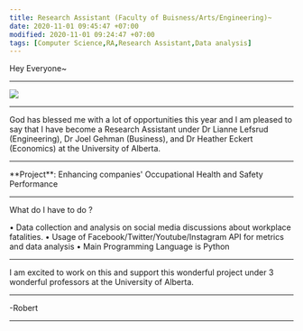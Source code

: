 ```yaml
---
title: Research Assistant (Faculty of Buisness/Arts/Engineering)~
date: 2020-11-01 09:45:47 +07:00
modified: 2020-11-01 09:24:47 +07:00
tags: [Computer Science,RA,Research Assistant,Data analysis]
---
```

Hey Everyone~
<hr>
<img src = "https://cdn.movember.com/uploads/network-profile/ffdf4201402dbe62891540d75f45d904-5bce1f1d4fe39-hero.png">

<hr>
God has blessed me with a lot of opportunities this year and I am pleased to say that I have become a Research Assistant under Dr Lianne Lefsrud (Engineering), Dr Joel Gehman (Business), and Dr Heather Eckert (Economics) at the University of Alberta.

<hr>
**Project**: Enhancing companies' Occupational Health and Safety Performance

<hr>
What do I have to do ?

• Data collection and analysis on social media discussions about workplace fatalities.
• Usage of Facebook/Twitter/Youtube/Instagram API for metrics and data analysis
• Main Programming Language is Python

<hr>

I am excited to work on this and support this wonderful project under 3 wonderful professors at the University of Alberta.

<hr>
-Robert
<hr> 

<div id="wpac-comment"></div>
<script type="text/javascript">
wpac_init = window.wpac_init || [];
wpac_init.push({widget: 'Comment', id: 26271});
(function() {
    if ('WIDGETPACK_LOADED' in window) return;
    WIDGETPACK_LOADED = true;
    var mc = document.createElement('script');
    mc.type = 'text/javascript';
    mc.async = true;
    mc.src = 'https://embed.widgetpack.com/widget.js';
    var s = document.getElementsByTagName('script')[0]; s.parentNode.insertBefore(mc, s.nextSibling);
})();
</script>
